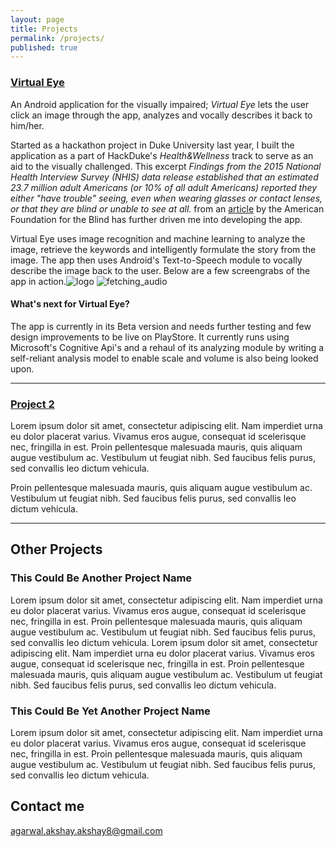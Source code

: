 ```yaml
---
layout: page
title: Projects
permalink: /projects/
published: true
---
```


### [Virtual Eye](https://github.com/venkateshmantha/virtualeye) 
An Android application for the visually impaired; _Virtual Eye_ lets the user click an image through the app, analyzes and vocally describes it back to him/her.

Started as a hackathon project in Duke University last year, I built the application as a part of HackDuke's _Health&Wellness_ track to serve as an aid to the visually challenged. This excerpt _Findings from the 2015 National Health Interview Survey (NHIS) data release established that an estimated 23.7 million adult Americans (or 10% of all adult Americans) reported they either "have trouble" seeing, even when wearing glasses or contact lenses, or that they are blind or unable to see at all._ from an [article](http://www.afb.org/info/blindness-statistics/2) by the American Foundation for the Blind has further driven me into developing the app.

Virtual Eye uses image recognition and machine learning to analyze the image, retrieve the keywords and intelligently formulate the story from the image. The app then uses Android's Text-to-Speech module to vocally describe the image back to the user. Below are a few screengrabs of the app in action.![logo]({{site.baseurl}}/images/veye_0.png)
![fetching_audio]({{site.baseurl}}/images/veye_1.png)

#### What's next for Virtual Eye?

The app is currently in its Beta version and needs further testing and few design improvements to be live on PlayStore. It currently runs using Microsoft's Cognitive Api's and a rehaul of its analyzing module by writing a self-reliant analysis model to enable scale and volume is also being looked upon.

***

### [Project 2](https://github.com/AkshayAgarwal007/Moodly)
Lorem ipsum dolor sit amet, consectetur adipiscing elit. Nam imperdiet urna eu dolor placerat varius. Vivamus eros augue, consequat id scelerisque nec, fringilla in est. Proin pellentesque malesuada mauris, quis aliquam augue vestibulum ac. Vestibulum ut feugiat nibh. Sed faucibus felis purus, sed convallis leo dictum vehicula.

Proin pellentesque malesuada mauris, quis aliquam augue vestibulum ac. Vestibulum ut feugiat nibh. Sed faucibus felis purus, sed convallis leo dictum vehicula.

***

## Other Projects

### This Could Be Another Project Name

  Lorem ipsum dolor sit amet, consectetur adipiscing elit. Nam imperdiet urna eu dolor placerat varius. Vivamus eros augue, consequat id scelerisque nec, fringilla in est. Proin pellentesque malesuada mauris, quis aliquam augue vestibulum ac. Vestibulum ut feugiat nibh. Sed faucibus felis purus, sed convallis leo dictum vehicula. Lorem ipsum dolor sit amet, consectetur adipiscing elit. Nam imperdiet urna eu dolor placerat varius. Vivamus eros augue, consequat id scelerisque nec, fringilla in est. Proin pellentesque malesuada mauris, quis aliquam augue vestibulum ac. Vestibulum ut feugiat nibh. Sed faucibus felis purus, sed convallis leo dictum vehicula.
   
### This Could Be Yet Another Project Name

   Lorem ipsum dolor sit amet, consectetur adipiscing elit. Nam imperdiet urna eu dolor placerat varius. Vivamus eros augue, consequat id scelerisque nec, fringilla in est. Proin pellentesque malesuada mauris, quis aliquam augue vestibulum ac. Vestibulum ut feugiat nibh. Sed faucibus felis purus, sed convallis leo dictum vehicula.


## Contact me

[agarwal.akshay.akshay8@gmail.com](mailto:agarwal.akshay.akshay8@gmail.com)
